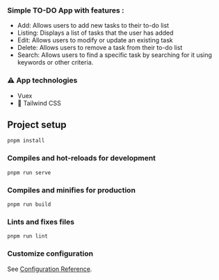 ### Simple TO-DO App with features :

- Add: Allows users to add new tasks to their to-do list
- Listing: Displays a list of tasks that the user has added
- Edit: Allows users to modify or update an existing task
- Delete: Allows users to remove a task from their to-do list
- Search: Allows users to find a specific task by searching for it using keywords or other criteria.
### ⚠️ App technologies

- Vuex
- 🦄 Tailwind CSS

## Project setup

```
pnpm install
```

### Compiles and hot-reloads for development

```
pnpm run serve
```

### Compiles and minifies for production

```
pnpm run build
```

### Lints and fixes files

```
pnpm run lint
```

### Customize configuration

See [Configuration Reference](https://cli.vuejs.org/config/).
